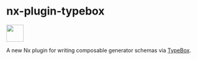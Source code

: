 # nx-plugin-typebox

<a alt="Nx logo" href="https://nx.dev" target="_blank" rel="noreferrer"><img src="https://raw.githubusercontent.com/nrwl/nx/master/images/nx-logo.png" width="45"/></a>

A new Nx plugin for writing composable generator schemas via [TypeBox](https://www.npmjs.com/package/@sinclair/typebox).
